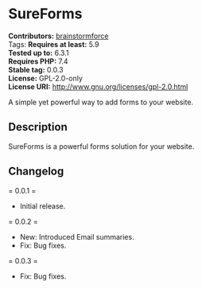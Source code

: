# SureForms #
**Contributors:** [brainstormforce](https://profiles.wordpress.org/brainstormforce/)  
Tags:
**Requires at least:** 5.9  
**Tested up to:** 6.3.1  
**Requires PHP:** 7.4  
**Stable tag:** 0.0.3  
**License:** GPL-2.0-only  
**License URI:** http://www.gnu.org/licenses/gpl-2.0.html  

A simple yet powerful way to add forms to your website.

## Description ##

SureForms is a powerful forms solution for your website.

## Changelog ##

= 0.0.1 =
* Initial release.

= 0.0.2 =
* New: Introduced Email summaries.  
* Fix: Bug fixes. 

= 0.0.3 =  
* Fix: Bug fixes. 
